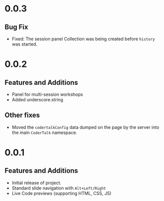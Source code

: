 # 0.0.3

## Bug Fix

* Fixed: The session panel Collection was being created before `history` was started.

# 0.0.2

## Features and Additions

* Panel for multi-session workshops 
* Added underscore.string

## Other fixes

* Moved the `codertalkConfig` data dumped on the page by the server into the main `CoderTalk` namespace.

# 0.0.1

## Features and Additions

* Initial release of project.
* Standard slide navigation with `Alt+Left/Right`
* Live Code previews (supporting HTML, CSS, JS)